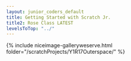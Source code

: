 ```yaml
---
layout: junior_coders_default
title: Getting Started with Scratch Jr.
title2: Rose Class LATEST
levelsToTop: "../"
---
```




{% include niceimage-galleryweserve.html folder="/scratchProjects/Y1R17Outerspace/" %}

